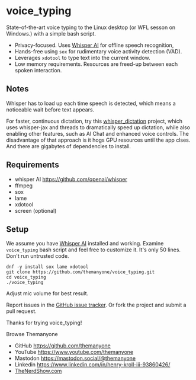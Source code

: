 # voice_typing

State-of-the-art voice typing to the Linux desktop (or WFL sesson on Windows.) with a simple bash script.

- Privacy-focused. Uses [Whisper AI](https://github.com/openai/whisper) for offline speech recognition,
- Hands-free using `sox` for rudimentary voice activity detection (VAD).
- Leverages `xdotool` to type text into the current window.
- Low memory requirements. Resources are freed-up between each spoken interaction.

## Notes

Whisper has to load up each time speech is detected, which means a noticeable wait before text appears. 

For faster, continuous dictation, try this [whisper_dictation](https://github.com/themanyone/whisper_dictation.git) project, which uses whisper-jax and threads to dramatically speed up dictation, while also enabling other features, such as AI Chat and enhanced voice controls. The disadvantage of that approach is it hogs GPU resources until the app clses. And there are gigabytes of dependencies to install.

## Requirements
- whisper AI https://github.com/openai/whisper
- ffmpeg
- sox
- lame
- xdotool
- screen (optional)

## Setup

We assume you have [Whisper AI](https://github.com/openai/whisper) installed and working. Examine `voice_typing` bash script and feel free to customize it. It's only 50 lines. Don't run untrusted code.

```
dnf -y install sox lame xdotool
git clone https://github.com/themanyone/voice_typing.git
cd voice_typing
./voice_typing
```

Adjust mic volume for best result.

Report issues in the [GitHub issue tracker](https://github.com/themanyone/voice_typing/issues). Or fork the project and submit a pull request.

Thanks for trying voice_typing!

Browse Themanyone
- GitHub https://github.com/themanyone
- YouTube https://www.youtube.com/themanyone
- Mastodon https://mastodon.social/@themanyone
- Linkedin https://www.linkedin.com/in/henry-kroll-iii-93860426/
- [TheNerdShow.com](http://thenerdshow.com/)
